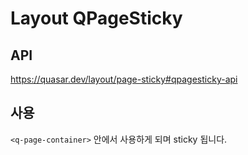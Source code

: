 # Layout QPageSticky

## API

https://quasar.dev/layout/page-sticky#qpagesticky-api

## 사용

`<q-page-container>` 안에서 사용하게 되며 sticky 됩니다.
